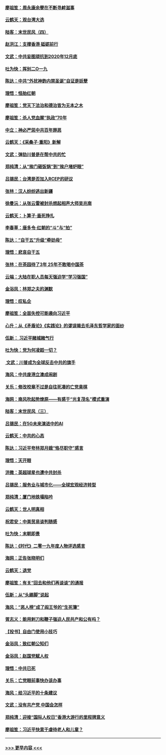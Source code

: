 #### [廖祖笙：周永康余孽在不断寻衅滋事](../pages/nsc993/n11751013.md?t=12291302) 
#### [云鹤天：观台湾大选](../pages/nsc993/n11751007.md?t=12291302) 
#### [陆客：末世民风（四）](../pages/nsc993/n11749203.md?t=12291302) 
#### [赵洪江：支撑香港 砥砺前行](../pages/nsc993/n11748482.md?t=12291302) 
#### [文武：中共妄图顽抗到2020年12月底](../pages/nsc993/n11748446.md?t=12291302) 
#### [吐为快：挥别二O一九](../pages/nsc993/n11748411.md?t=12291302) 
#### [陈达：中共“外扰神韵内禁圣诞”自证是妖孽](../pages/nsc993/n11748226.md?t=12291302) 
#### [理悟：怪胎红朝](../pages/nsc993/n11748206.md?t=12291302) 
#### [廖祖笙：党天下法治和德治皆为无本之木](../pages/nsc993/n11748135.md?t=12291302) 
#### [廖祖笙：杀人党血腥“执政”70年](../pages/nsc993/n11745144.md?t=12291302) 
#### [中立：神必严惩中共百年罪恶](../pages/nsc993/n11744970.md?t=12291302) 
#### [云鹤天：《采桑子‧重阳》新解](../pages/nsc993/n11744948.md?t=12291302) 
#### [文武：弹劾川普是在帮中共的忙](../pages/nsc993/n11744758.md?t=12291302) 
#### [郑纯清：从“挨门砸饭锅”到“挨户堵炉眼”](../pages/nsc993/n11744745.md?t=12291302) 
#### [吕锡民：台湾是否加入RCEP的研议](../pages/nsc993/n11744701.md?t=12291302) 
#### [张林：汉人纷纷逃出新疆](../pages/nsc993/n11743530.md?t=12291302) 
#### [徐曼沅：从张云雷被封杀想起相声大师吴兆南](../pages/nsc993/n11741816.md?t=12291302) 
#### [云鹤天：卜算子‧垂死挣扎](../pages/nsc993/n11739956.md?t=12291302) 
#### [李春草：唐多令‧红朝的“斗”与“拍”](../pages/nsc993/n11739830.md?t=12291302) 
#### [陈达：“自干五”升级“牵妨母”](../pages/nsc993/n11739724.md?t=12291302) 
#### [理悟：悲哀自干五](../pages/nsc993/n11739547.md?t=12291302) 
#### [张林：在茶园待了3年 25年不敢喝中国茶](../pages/nsc993/n11739240.md?t=12291302) 
#### [云端：大陆在职人员每天强迫学“学习强国”](../pages/nsc993/n11738735.md?t=12291302) 
#### [金浴凤：林郑之夫的渊默](../pages/nsc993/n11737735.md?t=12291302) 
#### [理悟：叹私企](../pages/nsc993/n11737715.md?t=12291302) 
#### [廖祖笙：全面失控可能袭向习近平](../pages/nsc993/n11737704.md?t=12291302) 
#### [心升：从《矛盾论》《实践论》的谬误揭去毛泽东哲学家的面纱](../pages/nsc993/n11736962.md?t=12291302) 
#### [伍新： 习近平赌城赌气行](../pages/nsc993/n11736929.md?t=12291302) 
#### [吐为快：党为何凌蹈一切？](../pages/nsc993/n11736915.md?t=12291302) 
#### [ 文武：川普成为全球反击中共的旗手](../pages/nsc993/n11736882.md?t=12291302) 
#### [海风：中共废港立澳成闹剧](../pages/nsc993/n11735857.md?t=12291302) 
#### [关乐：修改校章不过是自往死凑的亡党臭棋](../pages/nsc993/n11735097.md?t=12291302) 
#### [海网：南风吹起势燎原——有感于“光复茂名”模式重演](../pages/nsc993/n11732308.md?t=12291302) 
#### [陆客：末世民风（三）](../pages/nsc993/n11732211.md?t=12291302) 
#### [吕锡民：在5G未来演进中的AI](../pages/nsc993/n11730010.md?t=12291302) 
#### [云鹤天：中共的心态](../pages/nsc993/n11729906.md?t=12291302) 
#### [陈达：习近平夸林郑月娥“恪尽职守”感言](../pages/nsc993/n11729881.md?t=12291302) 
#### [理悟：天开眼](../pages/nsc993/n11729699.md?t=12291302) 
#### [洪微：英超球星也遭中共封杀](../pages/nsc993/n11727243.md?t=12291302) 
#### [吕锡民：服务业与城市化——全球宏观经济转型](../pages/nsc993/n11725845.md?t=12291302) 
#### [郑纯清：厦门地铁塌陷吟](../pages/nsc993/n11725813.md?t=12291302) 
#### [云鹤天：世人明真相](../pages/nsc993/n11725621.md?t=12291302) 
#### [祝君安：中美贸易谈判随感](../pages/nsc993/n11725609.md?t=12291302) 
#### [吐为快：末朝即景](../pages/nsc993/n11723365.md?t=12291302) 
#### [陈达：《时代》二零一九年度人物评选感言](../pages/nsc993/n11723337.md?t=12291302) 
#### [海网：正告张晓明们](../pages/nsc993/n11723228.md?t=12291302) 
#### [云鹤天：退党](../pages/nsc993/n11723056.md?t=12291302) 
#### [廖祖笙：有关“回去和他们再谈谈”的通报](../pages/nsc993/n11722442.md?t=12291302) 
#### [伍新：从“头踢脚”说起](../pages/nsc993/n11722429.md?t=12291302) 
#### [海风：“恶人榜”成了阎王爷的“生死簿”](../pages/nsc993/n11722272.md?t=12291302) 
#### [胥志义：能用剌刀和鞭子强迫人民共产和公有吗？](../pages/nsc993/n11720569.md?t=12291302) 
#### [【投书】自由门使用小技巧](../pages/nsc993/n11720180.md?t=12291302) 
#### [金浴凤：致红朝公知们](../pages/nsc993/n11720563.md?t=12291302) 
#### [金浴凤：赵国党赋人权](../pages/nsc993/n11720533.md?t=12291302) 
#### [理悟：中共已死](../pages/nsc993/n11720233.md?t=12291302) 
#### [关乐：亡党眼前事快办该办事](../pages/nsc993/n11719160.md?t=12291302) 
#### [海风：给习近平的十条建议](../pages/nsc993/n11717616.md?t=12291302) 
#### [文武：没有共产党 中国会怎样](../pages/nsc993/n11717584.md?t=12291302) 
#### [郑纯清：迎接“国际人权日”香港大游行的里程牌意义](../pages/nsc993/n11717417.md?t=12291302) 
#### [廖祖笙：习近平快意于虐待老人和儿童？](../pages/nsc993/n11715313.md?t=12291302) 

----
#### [ >>> 更早内容 <<< ](../indexes/nsc993-earlier.md)
